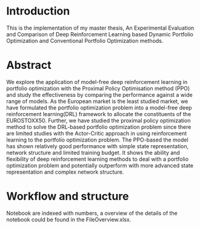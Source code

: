 # Introduction
This is the implementation of my master thesis, An Experimental Evaluation and Comparison of Deep Reinforcement Learning based Dynamic Portfolio Optimization and Conventional Portfolio Optimization methods.
# Abstract
We explore the application of model-free deep reinforcement learning in portfolio optimization with the Proximal Policy Optimisation method (PPO) and study the effectiveness by comparing the performance against a wide range of models. As the European market is the least studied market, we have formulated the portfolio optimization problem into a model-free deep reinforcement learning(DRL) framework to allocate the constituents of the EUROSTOXX50. Further, we have studied the proximal policy optimization method to solve the DRL-based portfolio optimization problem since there are limited studies with the Actor-Critic approach in using reinforcement learning to the portfolio optimization problem. The PPO-based the model has shown relatively good performance with simple state representation, network structure and limited training budget. It shows the ability and flexibility of deep reinforcement learning methods to deal with a portfolio optimization problem and potentially outperform with more advanced state representation and complex network structure.
# Workflow and structure
Notebook are indexed with numbers, a overview of the details of the notebook could be found in the FileOverview.xlsx. 

